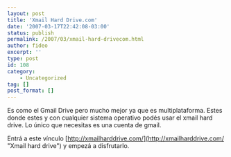 ```yaml
---
layout: post
title: 'Xmail Hard Drive.com'
date: '2007-03-17T22:42:08-03:00'
status: publish
permalink: /2007/03/xmail-hard-drivecom.html
author: fideo
excerpt: ''
type: post
id: 108
category:
    - Uncategorized
tag: []
post_format: []
---
```

Es como el Gmail Drive pero mucho mejor ya que es multiplataforma. Estes donde estes y con cualquier sistema operativo podés usar el xmail hard drive. Lo único que necesitas es una cuenta de gmail.

Entrá a este vínculo [http://xmailharddrive.com/](http://xmailharddrive.com/ "Xmail hard drive") y empezá a disfrutarlo.
